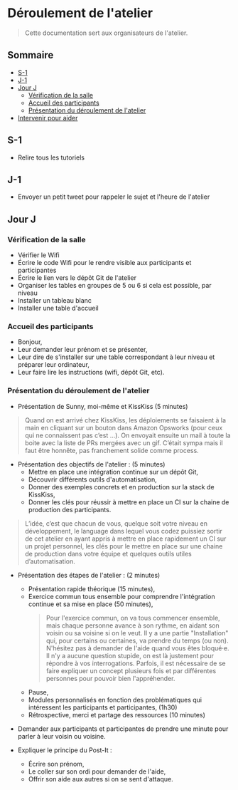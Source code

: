 # Déroulement de l'atelier

> Cette documentation sert aux organisateurs de l'atelier.

## Sommaire

- [S-1](#s-1)
- [J-1](#j-1)
- [Jour J](#jour-j)
  - [Vérification de la salle](#vérification-de-la-salle)
  - [Accueil des participants](#accueil-des-participants)
  - [Présentation du déroulement de l'atelier](#presentation-du-déroulement-de-latelier)
- [Intervenir pour aider](#intervenir-pour-aider)

## S-1

- Relire tous les tutoriels

## J-1

- Envoyer un petit tweet pour rappeler le sujet et l'heure de l'atelier

## Jour J

### Vérification de la salle

- Vérifier le Wifi
- Écrire le code Wifi pour le rendre visible aux participants et participantes
- Écrire le lien vers le dépôt Git de l'atelier
- Organiser les tables en groupes de 5 ou 6 si cela est possible, par niveau
- Installer un tableau blanc
- Installer une table d'accueil

### Accueil des participants

- Bonjour,
- Leur demander leur prénom et se présenter,
- Leur dire de s'installer sur une table correspondant à leur niveau et préparer leur ordinateur,
- Leur faire lire les instructions (wifi, dépôt Git, etc).

### Présentation du déroulement de l'atelier

- Présentation de Sunny, moi-même et KissKiss (5 minutes)
> Quand on est arrivé chez KissKiss, les déploiements se faisaient à la main
  en cliquant sur un bouton dans Amazon Opsworks (pour ceux qui ne connaissent
  pas c’est …). On envoyait ensuite un mail à toute la boite avec la liste de
  PRs mergées avec un gif. C’était sympa mais il faut être honnête, pas
  franchement solide comme process.

- Présentation des objectifs de l'atelier : (5 minutes)
  * Mettre en place une intégration continue sur un dépôt Git,
  * Découvrir différents outils d'automatisation,
  * Donner des exemples concrets et en production sur la stack de KissKiss,
  * Donner les clés pour réussir à mettre en place un CI sur la chaine de production des participants.

> L’idée, c’est que chacun de vous, quelque soit votre niveau en développement,
  le language dans lequel vous codez puissiez sortir de cet atelier en ayant
  appris à mettre en place rapidement un CI sur un projet personnel, les clés
  pour le mettre en place sur une chaine de production dans votre équipe et
  quelques outils utiles d’automatisation.

- Présentation des étapes de l'atelier : (2 minutes)
  * Présentation rapide théorique (15 minutes),
  * Exercice commun tous ensemble pour comprendre l'intégration continue et sa
    mise en place (50 minutes),
    > Pour l'exercice commun, on va tous commencer ensemble, mais chaque personne avance à son 
    > rythme, en aidant son voisin ou sa voisine si on le veut. Il y a une partie "Installation"
    > qui, pour certains ou certaines, va prendre du temps (ou non). N'hésitez pas à demander de
    > l'aide quand vous êtes bloqué·e. Il n'y a aucune question stupide, on est là justement pour
    > répondre à vos interrogations. Parfois, il est nécessaire de se faire expliquer un concept
    > plusieurs fois et par différentes personnes pour pouvoir bien l'appréhender.
  * Pause,
  * Modules personnalisés en fonction des problématiques qui intéressent les
    participants et participantes, (1h30)
  * Rétrospective, merci et partage des ressources (10 minutes)

- Demander aux participants et participantes de prendre une minute pour parler à
  leur voisin ou voisine.

- Expliquer le principe du Post-It :
  * Écrire son prénom,
  * Le coller sur son ordi pour demander de l'aide,
  * Offrir son aide aux autres si on se sent d'attaque.
